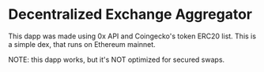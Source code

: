 # Decentralized Exchange Aggregator

This dapp was made using 0x API and Coingecko's token ERC20 list. This is a simple dex, that runs on Ethereum mainnet.

NOTE: this dapp works, but it's NOT optimized for secured swaps.
